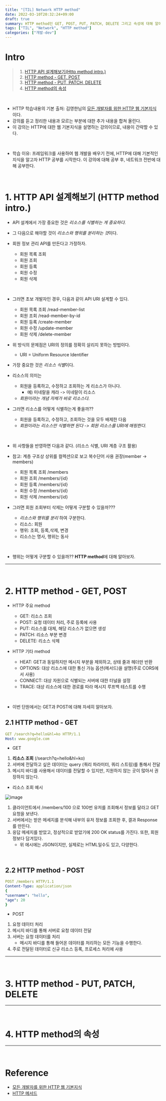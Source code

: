 ```yaml
---
title: "[TIL] Network HTTP method"
date: 2022-03-10T20:32:24+09:00
draft: true
summary: HTTP method인 GET, POST, PUT, PATCH, DELETE 그리고 속성에 대해 알아본다.
tags: ["TIL", "Network", "HTTP method"]
categories: ["개발-dev"]
---
```


# Intro

> 1. [HTTP API 설계해보기(Http method intro.)](#1-http-api-설계해보기-http-method-intro)
> 2. [HTTP method - GET, POST](#2-http-method---get-post)
> 3. [HTTP method - PUT, PATCH, DELETE](#3-http-method---put-patch-delete)
> 4. [HTTP method의 속성](#4-http-method의-속성)

<br>

- HTTP 학습내용의 기본 출처: 김영한님의 [모든 개발자를 위한 HTTP 웹 기본지식](https://www.inflearn.com/course/http-%EC%9B%B9-%EB%84%A4%ED%8A%B8%EC%9B%8C%ED%81%AC) 이다.
- 강의를 듣고 정리한 내용과 모르는 부분에 대한 추가 내용을 합쳐 올린다.
- 이 강의는 HTTP에 대한 웹 기본지식을 설명하는 강의이므로, 내용이 간략할 수 있다.

<br>

- 학습 이유: 프레임워크를 사용하여 웹 개발을 배우기 전에, HTTP에 대해 기본적인 지식을 알고자 HTTP 공부를 시작한다. 이 강의에 대해 공부 후, 네트워크 전반에 대해 공부한다.

<br>

# 1. HTTP API 설계해보기 (HTTP method intro.)

- API 설계에서 가장 중요한 것은 _리소스를 식별하는 게 중요하다._
- 그 다음으로 해야할 것이 *리소스와 행위를 분리하는 것*이다.

- 회원 정보 관리 API를 만든다고 가정하자.
  - 회원 목록 조회
  - 회원 조회
  - 회원 등록
  - 회원 수정
  - 회원 삭제

<br>

- 그러면 초보 개발자인 경우, 다음과 같이 API URI 설계할 수 있다.

  - 회원 목록 조회 /read-member-list
  - 회원 조회 /read-member-by-id
  - 회원 등록 /create-member
  - 회원 수정 /update-member
  - 회원 삭제 /delete-member

- 위 방식의 문제점은 URI의 정의를 정확히 살리지 못하는 방법이다.
  - URI = Uniform Resource Identifier
- 가장 중요한 것은 *리소스 식별*이다.
- 리소스의 의미는
  - 회원을 등록하고, 수정하고 조회하는 게 리소스가 아니다.
    - 예) 미네랄을 캐라 -> 미네랄이 리소스
  - _회원이라는 개념 자체가 바로 리소스다._
- 그러면 리소스를 어떻게 식별하는게 좋을까??
  - 회원을 등록하고, 수정하고, 조회하는 것을 모두 배제한 다음
  - _회원이라는 리소스만 식별하면 된다 -> 회원 리소스를 URI에 매핑한다._

<br>

- 위 사항들을 반영하면 다음과 같다. (리소스 식별, URI 계층 구조 활용)
- 참고: 계층 구조상 상위를 컬렉션으로 보고 복수단어 사용 권장(member -> members)

  - 회원 목록 조회 /members
  - 회원 조회 /members/{id}
  - 회원 등록 /members/{id}
  - 회원 수정 /members/{id}
  - 회원 삭제 /members/{id}

- 그러면 회원 조회부터 삭제는 어떻게 구분할 수 있을까???
  - _리소스와 행위를 분리_ 하여 구분한다.
  - 리소스: 회원
  - 행위: 조회, 등록,삭제, 변경
  - 리소스는 명사, 행위는 동사

<br>

- 행위는 어떻게 구분할 수 있을까?? **HTTP method**에 대해 알아보자.

---

<br>

# 2. HTTP method - GET, POST

- HTTP 주요 method

  - GET: 리소스 조회
  - POST: 요청 데이터 처리, 주로 등록에 사용
  - PUT: 리소스를 대체, 해당 리소스가 없으면 생성
  - PATCH: 리소스 부분 변경
  - DELETE: 리소스 삭제

- HTTP 기타 method
  - HEAT: GET과 동일하지만 메시지 부분을 제외하고, 상태 줄과 헤더만 반환
  - OPTIONS: 대상 리소스에 대한 통신 가능 옵션(메서드)을 설명(주로 CORS에서 사용)
  - CONNECT: 대상 자원으로 식별되는 서버에 대한 터널을 설정
  - TRACE: 대상 리소스에 대한 경로를 따라 메시지 루프백 테스트를 수행

<BR>

- 이번 단원에서는 GET과 POST에 대해 자세히 알아보자.

## 2.1 HTTP method - GET

```yml
GET /search?q=hello&hl=ko HTTP/1.1
Host: www.google.com
```

- GET

1.  **리소스 조회** (/search?q=hello&hl=ko)
2.  서버에 전달하고 싶은 데이터는 query (쿼리 파라미터, 쿼리 스트링)를 통해서 전달
3.  메시지 바디를 사용해서 데이터를 전달할 수 있지만, 지원하지 않는 곳이 많아서 권장하지 않는다.

- 리소스 조회 예시

![image](https://oopy.lazyrockets.com/api/v2/notion/image?src=https%3A%2F%2Fs3-us-west-2.amazonaws.com%2Fsecure.notion-static.com%2F2ddf8c73-307f-4f5e-96f8-7f3a67a89eaf%2FUntitled.png&blockId=66457d66-3f42-46f0-ac0e-9715e547f825)

1. 클라이언트에서 /members/100 으로 100번 유저를 조회해서 정보를 달라고 GET 요청을 보낸다.
2. 서버에서는 받은 메세지를 분석해 내부의 유저 정보를 조회한 후, 결과 Response를 만든다.
3. 응답 메세지를 받았고, 정상적으로 받았기에 200 OK status를 가진다. 또한, 회원 정보다 담겨있다.
   - 위 에시에는 JSON이지만, 실제로는 HTML일수도 있고, 다양한다.

<br>

## 2.2 HTTP method - POST

```yml
POST /members HTTP/1.1
Content-Type: application/json
{
"username": "hello",
"age": 20
}
```

- POST

1. 요청 데이터 처리
2. 메시지 바디를 통해 서버로 요청 데이터 전달
3. 서버는 요청 데이터를 처리
   - 메시지 바디를 통해 들어온 데이터를 처리하는 모든 기능을 수행한다.
4. 주로 전달된 데이터로 신규 리소스 등록, 프로세스 처리에 사용

---

<br>

# 3. HTTP method - PUT, PATCH, DELETE

---

<br>

# 4. HTTP method의 속성

---

<br>

# Reference

- [모든 개발자를 위한 HTTP 웹 기본지식](https://www.inflearn.com/course/http-%EC%9B%B9-%EB%84%A4%ED%8A%B8%EC%9B%8C%ED%81%AC)
- [HTTP 메서드](https://catsbi.oopy.io/1b703a8f-9b02-4443-a28f-8ef3e2223f13)
